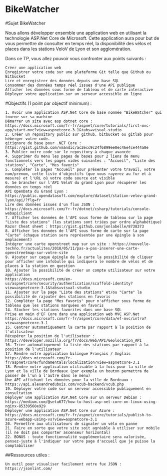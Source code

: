 # BikeWatcher

#Sujet BikeWatcher

Nous allons développer ensemble une application web en utilisant la technologie ASP.Net Core de Microsoft.
Cette application aura pour but de vous permettre de consulter en temps réel, la disponibilité des vélos et places dans les stations VeloV de Lyon et son agglomération.

Dans ce TP, vous allez pouvoir vous confronter aux points suivants :

    Créer une application web
    Enregistrer votre code sur une plateforme Git telle que Github ou Bitbucket
    Lire et enregistrer des données depuis une base SQL
    Consommer des données temps réel issues d'une API publique
    Afficher les données sous forme de tableau et de carte interactive
    Déployer votre application sur un serveur accessible en ligne


#Objectifs (1 point par objectif minimum) :

    1. Avoir une application ASP.Net Core de base nommée "BikeWatcher" qui tourne sur sa machine
    Démarrer un site avec asp dotnet core :  https://docs.microsoft.com/fr-fr/aspnet/core/tutorials/first-mvc-app/start-mvc?view=aspnetcore-3.1&tabs=visual-studio
    2. Créer un repository public sur github, bitbucket ou gitlab pour héberger votre code.
    gitignore de base pour .NET Core :  https://gist.github.com/vmandic/ac2ecc9c24f6899ee0ec46e4ce444a0e
    3. Publier votre code sur le repository à chaque avancée
    4. Supprimer du menu les pages de bases pour 2 liens de menu fonctionnels vers les pages vides suivantes : "Accueil", "Liste des stations", "Carte", "Mes favoris"
    5. Compléter la pages "Accueil" pour présenter votre travail, votre nom/prenom, cette liste d'objectifs (que vous rayerez au fur et à mesure) et l'URL où votre code source est visible
    6. Se brancher sur l'API VeloV du grand Lyon pour récupérer les données en temps réel
    API OpenData du Grand Lyon : https://public.opendatasoft.com/explore/dataset/station-velov-grand-lyon/api/?flg=fr
    Lire des données issues d'un flux JSON :  https://docs.microsoft.com/fr-fr/dotnet/csharp/tutorials/console-webapiclient
    7. Afficher les données de l'API sous forme de tableau sur la page "Liste des stations" (les stations sont triées par ordre alphabétique)
    Razor Cheat sheet : https://gist.github.com/jonlabelle/8738373
    8. Afficher les données de l'API sous forme de carte sur la page "Carte" (chaque station sera représentée par une épingle à son emplacement)
    Intégrer une carte openstreet map sur un site : https://nouvelle-techno.fr/actualites/2018/05/11/pas-a-pas-inserer-une-carte-openstreetmap-sur-votre-site
    9. Ajouter sur caque épingle de la carte la possibilité de cliquer pour afficher une infobulle qui indiquera le nombre de vélos et de places à la station en question
    10. Ajouter la possibilité de créer un compte utilisateur sur votre application
    https://docs.microsoft.com/en-us/aspnet/core/security/authentication/scaffold-identity?view=aspnetcore-3.1&tabs=visual-studio
    11. Ajouter sur la page "Liste des stations" et/ou "Carte" la possibilité de rajouter des stations en favoris
    12. Compléter la page "Mes favoris" pour n'afficher sous forme de tableau que les stations marquées en favoris
    14. Stocker les stations favorites dans une base SQL
    Prise en main d'EF Core dans une application web MVC ASP.Net https://docs.microsoft.com/fr-fr/aspnet/core/data/ef-mvc/intro?view=aspnetcore-3.1
    15. Centrer automatiquement la carte par rapport à la position de l'utilisateur
    Récupérer la position de l'utilisateur : https://developer.mozilla.org/fr/docs/Web/API/Geolocation_API
    16. Trier automatiquement la liste des stations par rapport à la position de l'utilisateur
    17. Rendre votre application bilingue Français / Anglais
    https://docs.microsoft.com/fr-fr/aspnet/core/fundamentals/localization?view=aspnetcore-3.1
    18. Rendre votre application utilisable à la fois pour la ville de Lyon et la ville de Bordeaux (par exemple un bouton permettra de passer de l'un à l'autre dans le menu)
    Une API affichant les données pour la ville de Bordeaux : https://api.alexandredubois.com/vcub-backend/vcub.php
    19. Déployer votre code sur un serveur accessible publiquement en consultation
    Déployer une application ASP.Net Core sur un serveur Debian : https://medium.com/@setu677/how-to-host-asp-net-core-on-linux-using-nginx-85339560e929
    Déployer une application ASP.Net Core sur Azure : https://docs.microsoft.com/fr-fr/aspnet/core/tutorials/publish-to-azure-webapp-using-vs?view=aspnetcore-3.1
    20. Permettre aux utilisateurs de signaler un vélo en panne
    21. Faire en sorte que votre site soit agréable à utiliser sur mobile (il ne doit pas comporter ascenseur horizontal)
    22. BONUS : toute fonctionnalité supplémentaire sera valorisée, pensez-juste à l'indiquer sur votre page d'accueil que je puisse la comptabiliser

##Ressources utiles :

    Un outil pour visualiser facilement votre fux JSON : https://jsonlint.com/
